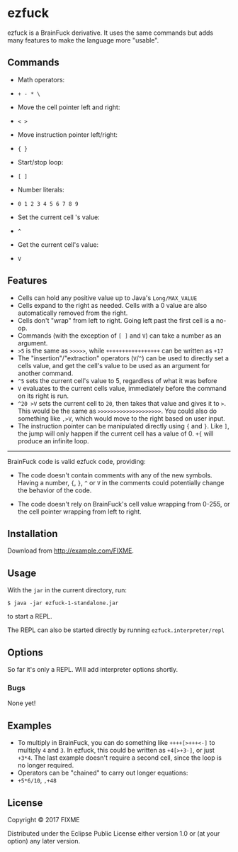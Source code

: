 # ezfuck

ezfuck is a BrainFuck derivative. It uses the same commands but adds many features to make the language more "usable".

## Commands

 - Math operators:
  - `+ - * \`

 - Move the cell pointer left and right:
  - `< >`

 - Move instruction pointer left/right:
  - `{ }`

 - Start/stop loop:
  - `[ ]`

 - Number literals:
  - `0 1 2 3 4 5 6 7 8 9`

 - Set the current cell 's value:
  - `^`

 - Get the current cell's value:
  - `V`

## Features

 - Cells can hold any positive value up to Java's `Long/MAX_VALUE`
 - Cells expand to the right as needed. Cells with a 0 value are also automatically removed from the right.
 - Cells don't "wrap" from left to right. Going left past the first cell is a no-op.
 - Commands (with the exception of `[ ]` and `V`) can take a number as an argument.
  - `>5` is the same as `>>>>>`, while `+++++++++++++++++` can be written as `+17`
 - The "insertion"/"extraction" operators (`V`/`^`) can be used to directly set a cells value, and get the cell's value to be used as an argument for another command.
  - `^5` sets the current cell's value to 5, regardless of what it was before
  - `V` evaluates to the current cells value, immediately before the command on its right is run.
  - `^20 >V` sets the current cell to `20`, then takes that value and gives it to `>`. This would be the same as `>>>>>>>>>>>>>>>>>>>>`. You could also do something like `,>V`, which would move to the right based on user input.
 - The instruction pointer can be manipulated directly using `{` and `}`. Like `]`, the jump will only happen if the current cell has a value of 0. `+{` will produce an infinite loop.

- - - - -

BrainFuck code is valid ezfuck code, providing:

 - The code doesn't contain comments with any of the new symbols. Having a number, `{`, `}`, `^` or `V` in the comments could potentially change the behavior of the code.

 - The code doesn't rely on BrainFuck's cell value wrapping from 0-255, or the cell pointer wrapping from left to right.


## Installation

Download from http://example.com/FIXME.

## Usage

With the `jar` in the current directory, run:

    $ java -jar ezfuck-1-standalone.jar

 to start a REPL.

 The REPL can also be started directly by running `ezfuck.interpreter/repl`

## Options

So far it's only a REPL. Will add interpreter options shortly.

### Bugs

None yet!

## Examples

 - To multiply in BrainFuck, you can do something like `++++[>+++<-]` to multiply `4` and `3`. In ezfuck, this could be written as `+4[>+3-]`, or just `+3*4`. The last example doesn't require a second cell, since the loop is no longer required.
 - Operators can be "chained" to carry out longer equations:
  - `+5*6/10`, `,+48`

## License

Copyright © 2017 FIXME

Distributed under the Eclipse Public License either version 1.0 or (at
your option) any later version.
